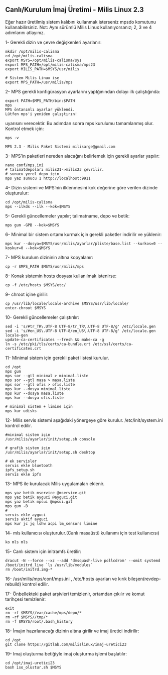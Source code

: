 
## Canlı/Kurulum İmaj Üretimi - Milis Linux 2.3

Eğer hazır üretilmiş sistem kalıbını kullanmak isterseniz mpsdo komutunu kullanabilirsiniz.
Not: Aynı sürümlü Milis Linux kullanıyorsanız; 2, 3 ve 4 adımlarını atlayınız.

1- Gerekli dizin ve çevre değişkenleri ayarlanır:

```
mkdir /opt/milis-calisma
cd /opt/milis-calisma
export MSYS=/opt/milis-calisma/sys
export MPS_PATH=/opt/milis-calisma/mps23
export MILIS_PATH=$MSYS/usr/milis

# Sistem Milis Linux ise
export MPS_PATH=/usr/milis/mps

```

2- MPS gerekli konfigürasyon ayarlarını yaptğınından dolayı ilk çalıştığında:

```
export PATH=$MPS_PATH/bin:$PATH
mps
MPS öntanımlı ayarlar yüklendi.
Lütfen mps'i yeniden çalıştırın!
```

uyarısını verecektir. Bu adımdan sonra mps kurulumu tamamlanmış olur. Kontrol etmek için:

```
mps -v

MPS 2.3 - Milis Paket Sistemi milisarge@gmail.com
```

3- MPS’in paketleri nereden alacağını belirlemek için gerekli ayarlar yapılır:

```
nano conf/mps.ini
# talimatdepoları milis21->milis23 çevrilir.
# sunucu yerel depo için 
mps yaz sunucu 1 http://localhost:9911
```

4- Dizin sistemi ve MPS’nin ilklenmesini kok değerine göre verilen dizinde oluşturulur:

```
cd /opt/milis-calisma
mps --ilkds --ilk --kok=$MSYS
```

5- Gerekli güncellemeler yapılır; talimatname, depo ve betik:

```
mps gun -GPB --kok=$MSYS
```

6- Minimal bir sistem ortamı kurmak için gerekli paketler indirilir ve yüklenir:

```
mps kur --dosya=$MSYS/usr/milis/ayarlar/pliste/base.list --kurkos=0 --koskur=0 --kok=$MSYS
```

7- MPS kurulum dizininin altına kopyalanır:

```
cp -r $MPS_PATH $MSYS/usr/milis/mps
```

8- Konak sistemin hosts dosyası kullanılmak istenirse:

```
cp -f /etc/hosts $MSYS/etc/
```

9- chroot içine girilir:

```
cp /usr/lib/locale/locale-archive $MSYS/usr/lib/locale/ 
enter-chroot $MSYS
```

10- Gerekli güncellemeler çalıştırılır:

```
sed -i 's/#tr_TR\.UTF-8 UTF-8/tr_TR\.UTF-8 UTF-8/g' /etc/locale.gen
sed -i 's/#en_US\.UTF-8 UTF-8/en_US\.UTF-8 UTF-8/g' /etc/locale.gen
locale-gen
update-ca-certificates --fresh && make-ca -g
ln -s /etc/pki/tls/certs/ca-bundle.crt /etc/ssl/certs/ca-certificates.crt
```

11- Minimal sistem için gerekli paket listesi kurulur.

```
cd /opt
mps gun
mps sor --gtl minimal > minimal.liste
mps sor --gtl masa > masa.liste
mps sor --gtl ofis > ofis.liste
mps kur --dosya minimal.liste
mps kur --dosya masa.liste
mps kur --dosya ofis.liste

# minimal sistem + limine için
mps kur udisks
```

12- Milis servis sistemi aşağıdaki yönergeye göre kurulur. /etc/init/system.ini kontrol edilir.

```
#minimal sistem için
/usr/milis/ayarlar/init/setup.sh console

# grafik sistem için
/usr/milis/ayarlar/init/setup.sh desktop

# ek servisler
servis ekle bluetooth
ipfs_setup.sh
servis ekle ipfs
```

13- MPS ile kurulacak Milis uygulamaları eklenir.

```
mps yaz betik mservice @mservice.git
mps yaz betik ayguci @ayguci.git
mps yaz betik mpsui @mpsui.git
mps gun -B
#
servis ekle ayguci
servis aktif ayguci
mps kur jc jq lshw acpi lm_sensors limine
```

14- mls kullanıcısı oluşturulur.(Canlı masaüstü kullanımı için test kullanıcısı)
```
ko mls mls
```

15- Canlı sistem için initramfs üretilir:

```
dracut -N --force --xz --add 'dmsquash-live pollcdrom' --omit systemd /boot/initrd_live `ls /usr/lib/modules`
rm /boot/initrd.img-*
```

16- /usr/milis/mps/conf/mps.ini , /etc/hosts ayarları ve kırık bileşen(revdep-rebuild) kontrol edilir.

17- Önbellekteki paket arşivleri temizlenir, ortamdan çıkılır ve komut tarihçesi temizlenir:

```
exit
rm -rf $MSYS//var/cache/mps/depo/*
rm -rf $MSYS//tmp/*
rm -f $MSYS/root/.bash_history
```

18- İmajın hazırlanacağı dizinin altına girilir ve imaj üretici indirilir:

```
cd /opt
git clone https://gitlab.com/milislinux/imaj-uretici23
```

19- Imaj oluşturma betiğiyle imaj oluşturma işlemi başlatılır:

```
cd /opt/imaj-uretici23
bash iso_olustur.sh $MSYS
```
